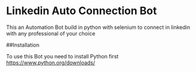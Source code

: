# Linkedin Auto Connection Bot

This an Automation Bot build in python with selenium to connect in linkedin with any professional of your choice 

##Installation

To use this Bot you need to install Python first
https://www.python.org/downloads/ 
